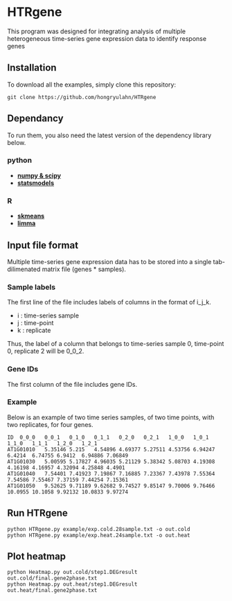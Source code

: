 # HTRgene
This program was designed for integrating analysis of multiple heterogeneous time-series gene expression data to identify response genes



## Installation

To download all the examples, simply clone this repository:
```
git clone https://github.com/hongryulahn/HTRgene
```


## Dependancy
To run them, you also need the latest version of the dependency library below.

### python 
- **[numpy & scipy](https://www.scipy.org/install.html)**
- **[statsmodels](https://www.statsmodels.org/stable/install.html)**

### R
- **[skmeans](https://cran.r-project.org/web/packages/skmeans/index.html)**
- **[limma](https://bioconductor.org/packages/release/bioc/html/limma.html)**



## Input file format
Multiple time-series gene expression data has to be stored into a single tab-dilimenated matrix file (genes * samples).

### Sample labels
The first line of the file includes labels of columns in the format of i_j_k.
- i : time-series sample
- j : time-point
- k : replicate

Thus, the label of a column that belongs to time-series sample 0, time-point 0, replicate 2 will be 0_0_2.

### Gene IDs
The first column of the file includes gene IDs.

### Example
Below is an example of two time series samples, of two time points, with two replicates, for four genes.
```
ID	0_0_0	0_0_1	0_1_0	0_1_1	0_2_0	0_2_1	1_0_0	1_0_1	1_1_0	1_1_1	1_2_0	1_2_1
AT1G01010	5.35146	5.215	4.54896	4.69377	5.27511	4.53756	6.94247	6.4214	6.74755	6.9412	6.94886	7.06849
AT1G01030	5.00595	5.17827	4.96035	5.21129	5.38342	5.08703	4.19308	4.16198	4.16957	4.32094	4.25848	4.4901
AT1G01040	7.54401	7.41923	7.19867	7.16885	7.23367	7.43978	7.55364	7.54586	7.55467	7.37159	7.44254	7.15361
AT1G01050	9.52625	9.71189	9.62682	9.74527	9.85147	9.70006	9.76466	10.0955	10.1058	9.92132	10.0833	9.97274
```



## Run HTRgene
```
python HTRgene.py example/exp.cold.28sample.txt -o out.cold
python HTRgene.py example/exp.heat.24sample.txt -o out.heat
```

## Plot heatmap
```
python Heatmap.py out.cold/step1.DEGresult out.cold/final.gene2phase.txt
python Heatmap.py out.heat/step1.DEGresult out.heat/final.gene2phase.txt
```
